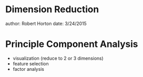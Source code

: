 Dimension Reduction
========================================================
author: Robert Horton
date: 3/24/2015

Principle Component Analysis
========================================================

* visualization (reduce to 2 or 3 dimensions)
* feature selection
* factor analysis
